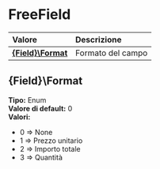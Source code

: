 # FreeField

| Valore | Descrizione |
| :--- | :--- |
| [**{Field}\Format**](freefield.md#%7Bfield%7D%5Cformat) | Formato del campo |

## {Field}\Format

**Tipo:** Enum  
**Valore di default:** 0  
**Valori:**

* 0 =&gt; None
* 1 =&gt; Prezzo unitario
* 2 =&gt; Importo totale
* 3 =&gt; Quantità

